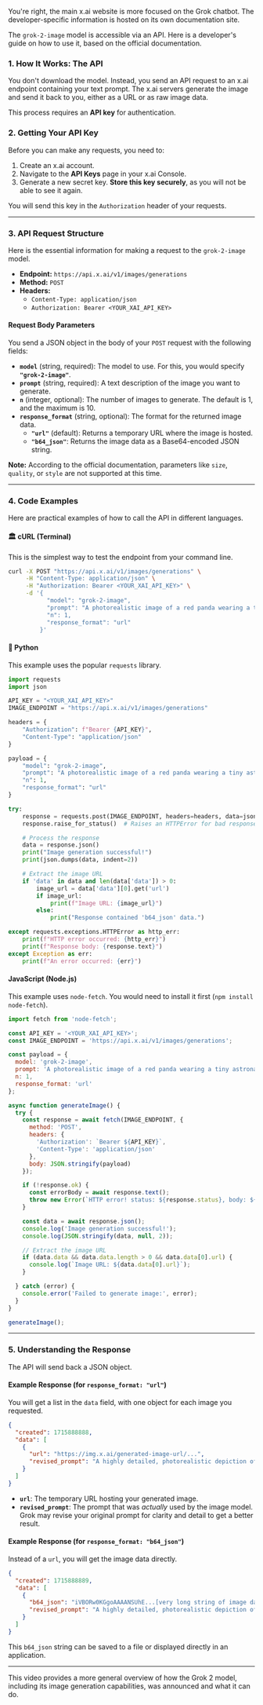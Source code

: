 You're right, the main x.ai website is more focused on the Grok chatbot. The developer-specific information is hosted on its own documentation site.

The `grok-2-image` model is accessible via an API. Here is a developer's guide on how to use it, based on the official documentation.

### 1\. How It Works: The API

You don't download the model. Instead, you send an API request to an x.ai endpoint containing your text prompt. The x.ai servers generate the image and send it back to you, either as a URL or as raw image data.

This process requires an **API key** for authentication.

### 2\. Getting Your API Key

Before you can make any requests, you need to:

1.  Create an x.ai account.
2.  Navigate to the **API Keys** page in your x.ai Console.
3.  Generate a new secret key. **Store this key securely**, as you will not be able to see it again.

You will send this key in the `Authorization` header of your requests.

-----

### 3\. API Request Structure

Here is the essential information for making a request to the `grok-2-image` model.

  * **Endpoint:** `https://api.x.ai/v1/images/generations`
  * **Method:** `POST`
  * **Headers:**
      * `Content-Type: application/json`
      * `Authorization: Bearer <YOUR_XAI_API_KEY>`

#### Request Body Parameters

You send a JSON object in the body of your `POST` request with the following fields:

  * **`model`** (string, required): The model to use. For this, you would specify **`"grok-2-image"`**.
  * **`prompt`** (string, required): A text description of the image you want to generate.
  * **`n`** (integer, optional): The number of images to generate. The default is 1, and the maximum is 10.
  * **`response_format`** (string, optional): The format for the returned image data.
      * **`"url"`** (default): Returns a temporary URL where the image is hosted.
      * **`"b64_json"`**: Returns the image data as a Base64-encoded JSON string.

**Note:** According to the official documentation, parameters like `size`, `quality`, or `style` are not supported at this time.

-----

### 4\. Code Examples

Here are practical examples of how to call the API in different languages.

#### 🏛️ cURL (Terminal)

This is the simplest way to test the endpoint from your command line.

```bash
curl -X POST "https://api.x.ai/v1/images/generations" \
     -H "Content-Type: application/json" \
     -H "Authorization: Bearer <YOUR_XAI_API_KEY>" \
     -d '{
           "model": "grok-2-image",
           "prompt": "A photorealistic image of a red panda wearing a tiny astronaut helmet, standing on Mars.",
           "n": 1,
           "response_format": "url"
         }'
```

#### 🐍 Python

This example uses the popular `requests` library.

```python
import requests
import json

API_KEY = "<YOUR_XAI_API_KEY>"
IMAGE_ENDPOINT = "https://api.x.ai/v1/images/generations"

headers = {
    "Authorization": f"Bearer {API_KEY}",
    "Content-Type": "application/json"
}

payload = {
    "model": "grok-2-image",
    "prompt": "A photorealistic image of a red panda wearing a tiny astronaut helmet, standing on Mars.",
    "n": 1,
    "response_format": "url"
}

try:
    response = requests.post(IMAGE_ENDPOINT, headers=headers, data=json.dumps(payload))
    response.raise_for_status()  # Raises an HTTPError for bad responses (4xx or 5xx)

    # Process the response
    data = response.json()
    print("Image generation successful!")
    print(json.dumps(data, indent=2))

    # Extract the image URL
    if 'data' in data and len(data['data']) > 0:
        image_url = data['data'][0].get('url')
        if image_url:
            print(f"Image URL: {image_url}")
        else:
            print("Response contained 'b64_json' data.")

except requests.exceptions.HTTPError as http_err:
    print(f"HTTP error occurred: {http_err}")
    print(f"Response body: {response.text}")
except Exception as err:
    print(f"An error occurred: {err}")

```

#### JavaScript (Node.js)

This example uses `node-fetch`. You would need to install it first (`npm install node-fetch`).

```javascript
import fetch from 'node-fetch';

const API_KEY = '<YOUR_XAI_API_KEY>';
const IMAGE_ENDPOINT = 'https://api.x.ai/v1/images/generations';

const payload = {
  model: 'grok-2-image',
  prompt: 'A photorealistic image of a red panda wearing a tiny astronaut helmet, standing on Mars.',
  n: 1,
  response_format: 'url'
};

async function generateImage() {
  try {
    const response = await fetch(IMAGE_ENDPOINT, {
      method: 'POST',
      headers: {
        'Authorization': `Bearer ${API_KEY}`,
        'Content-Type': 'application/json'
      },
      body: JSON.stringify(payload)
    });

    if (!response.ok) {
      const errorBody = await response.text();
      throw new Error(`HTTP error! status: ${response.status}, body: ${errorBody}`);
    }

    const data = await response.json();
    console.log('Image generation successful!');
    console.log(JSON.stringify(data, null, 2));

    // Extract the image URL
    if (data.data && data.data.length > 0 && data.data[0].url) {
      console.log(`Image URL: ${data.data[0].url}`);
    }

  } catch (error) {
    console.error('Failed to generate image:', error);
  }
}

generateImage();
```

-----

### 5\. Understanding the Response

The API will send back a JSON object.

#### Example Response (for `response_format: "url"`)

You will get a list in the `data` field, with one object for each image you requested.

```json
{
  "created": 1715888888,
  "data": [
    {
      "url": "https://img.x.ai/generated-image-url/...",
      "revised_prompt": "A highly detailed, photorealistic depiction of a small red panda. The panda is upright on its hind legs, outfitted in a miniature, reflective astronaut helmet. It stands on the rust-colored, rocky terrain of Mars, with a faint, dusty atmosphere in the background."
    }
  ]
}
```

  * **`url`**: The temporary URL hosting your generated image.
  * **`revised_prompt`**: The prompt that was *actually* used by the image model. Grok may revise your original prompt for clarity and detail to get a better result.

#### Example Response (for `response_format: "b64_json"`)

Instead of a `url`, you will get the image data directly.

```json
{
  "created": 1715888889,
  "data": [
    {
      "b64_json": "iVBORw0KGgoAAAANSUhE...[very long string of image data]...",
      "revised_prompt": "A highly detailed, photorealistic depiction of a small red panda..."
    }
  ]
}
```

This `b64_json` string can be saved to a file or displayed directly in an application.

-----

This video provides a more general overview of how the Grok 2 model, including its image generation capabilities, was announced and what it can do.